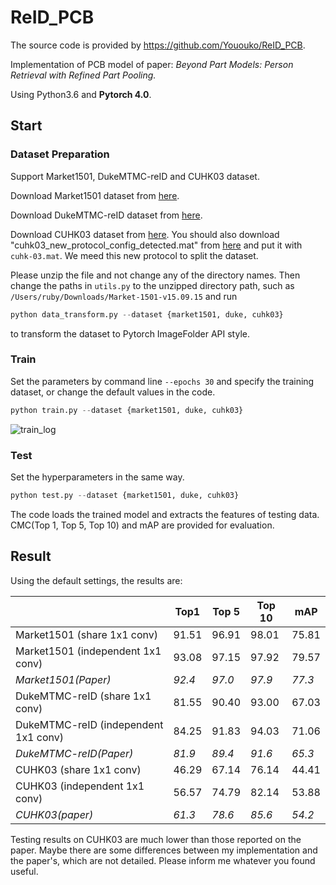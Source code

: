 # ReID_PCB

The source code is provided by https://github.com/Yououko/ReID_PCB.

Implementation of PCB model of paper: *Beyond Part Models: Person Retrieval with Refined Part Pooling.*

Using Python3.6 and **Pytorch 4.0**.

## Start

### Dataset Preparation

Support Market1501, DukeMTMC-reID and CUHK03 dataset. 

Download Market1501 dataset from [here](http://www.liangzheng.org/Project/project_reid.html).

Download DukeMTMC-reID dataset from [here](https://github.com/layumi/DukeMTMC-reID_evaluation).

Download CUHK03 dataset from [here](http://www.ee.cuhk.edu.hk/~xgwang/CUHK_identification.html). You should also download "cuhk03_new_protocol_config_detected.mat" from [here](https://github.com/zhunzhong07/person-re-ranking/tree/master/evaluation/data/CUHK03) and put it with `cuhk-03.mat`. We meed this new protocol to split the dataset.

Please unzip the file and not change any of the directory names. Then change the paths in `utils.py` to the unzipped directory path, such as `/Users/ruby/Downloads/Market-1501-v15.09.15` and run

```python
python data_transform.py --dataset {market1501, duke, cuhk03}
```

to transform the dataset to Pytorch ImageFolder API style. 

### Train

Set the parameters by command line `--epochs 30` and specify the training dataset, or change the default values in the code.

```python
python train.py --dataset {market1501, duke, cuhk03}
```

![train_log](https://ws3.sinaimg.cn/large/006tKfTcgy1fquuibr5z4j30hs0dcwfc.jpg)

### Test

Set the hyperparameters in the same way.

```python
python test.py --dataset {market1501, duke, cuhk03}
```

The code loads the trained model and extracts the features of testing data. CMC(Top 1, Top 5, Top 10) and mAP are provided for evaluation.

## Result

Using the default settings, the results are:

|                                      | Top1   | Top 5  | Top 10 | mAP    |
| ------------------------------------ | ------ | ------ | ------ | ------ |
| Market1501 (share 1x1 conv)          | 91.51  | 96.91  | 98.01  | 75.81  |
| Market1501 (independent 1x1 conv)    | 93.08  | 97.15  | 97.92  | 79.57  |
| *Market1501(Paper)*                  | *92.4* | *97.0* | *97.9* | *77.3* |
| DukeMTMC-reID (share 1x1 conv)       | 81.55  | 90.40  | 93.00  | 67.03  |
| DukeMTMC-reID (independent 1x1 conv) | 84.25  | 91.83  | 94.03  | 71.06  |
| *DukeMTMC-reID(Paper)*               | *81.9* | *89.4* | *91.6* | *65.3* |
| CUHK03 (share 1x1 conv)              | 46.29  | 67.14  | 76.14  | 44.41  |
| CUHK03 (independent 1x1 conv)        | 56.57  | 74.79  | 82.14  | 53.88  |
| *CUHK03(paper)*                      | *61.3* | *78.6* | *85.6* | *54.2* |

Testing results on CUHK03 are much lower than those reported on the paper. Maybe there are some differences between my implementation and the paper's, which are not detailed. Please inform me whatever you found useful.

